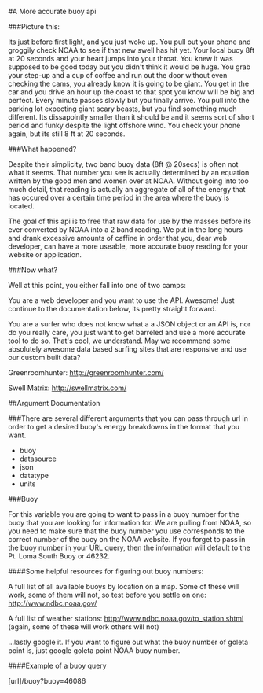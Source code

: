#A More accurate buoy api

###Picture this:

Its just before first light, and you just woke up. You pull out your phone and groggily check NOAA to see if that new swell has hit yet. Your local buoy 8ft at 20 seconds and your heart jumps into your throat. You knew it was supposed to be good today but you didn't think it would be huge. You grab your step-up and a cup of coffee and run out the door without even checking the cams, you already know it is going to be giant. You get in the car and you drive an hour up the coast to that spot you know will be big and perfect. Every minute passes slowly but you finally arrive. You pull into the parking lot expecting giant scary beasts, but you find something much different. Its dissapointly smaller than it should be and it seems sort of short period and funky despite the light offshore wind. You check your phone again, but its still 8 ft at 20 seconds. 

###What happened?

Despite their simplicity, two band buoy data (8ft @ 20secs) is often not what it seems. That number you see is actually determined by an equation written by the good men and women over at NOAA. Without going into too much detail, that reading is actually an aggregate of all of the energy that has occured over a certain time period in the area where the buoy is located.

The goal of this api is to free that raw data for use by the masses before its ever converted by NOAA into a 2 band reading. We put in the long hours and drank excessive amounts of caffine in order that you, dear web developer, can have a more useable, more accurate buoy reading for your website or application.

###Now what?

Well at this point, you either fall into one of two camps:

You are a web developer and you want to use the API. Awesome! Just continue to the documentation below, its pretty straight forward.

You are a surfer who does not know what a a JSON object or an API is, nor do you really care, you just want to get barreled and use a more accurate tool to do so. That's cool, we understand. May we recommend some absolutely awesome data based surfing sites that are responsive and use our custom built data?

Greenroomhunter:
<http://greenroomhunter.com/>

Swell Matrix:
<http://swellmatrix.com/>

##Argument Documentation

###There are several different arguments that you can pass through url in order to get a desired buoy's energy breakdowns in the format that you want.

- buoy
- datasource
- json
- datatype
- units

###Buoy

For this variable you are going to want to pass in a buoy number for the buoy that you are looking for information for. We are pulling from NOAA, so you need to make sure that the buoy number you use corresponds to the correct number of the buoy on the NOAA website. If you forget to pass in the buoy number in your URL query, then the information will default to the Pt. Loma South Buoy or 46232.

####Some helpful resources for figuring out buoy numbers:

A full list of all available buoys by location on a map. Some of these will work, some of them will not, so test before you settle on one: <http://www.ndbc.noaa.gov/>

A full list of weather stations: <http://www.ndbc.noaa.gov/to_station.shtml> (again, some of these will work others will not)

...lastly google it. If you want to figure out what the buoy number of goleta point is, just google goleta point NOAA buoy number.

####Example of a buoy query

[url]/buoy?buoy=46086